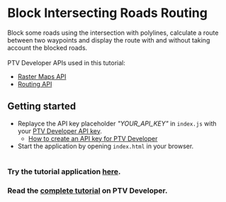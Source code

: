 # Block Intersecting Roads Routing
Block some roads using the intersection with polylines, calculate a route between two waypoints and display the route with and without taking account the blocked roads.</br>
</br>
PTV Developer APIs used in this tutorial:
- <a href="https://developer.myptv.com/Documentation/Raster%20Maps%20API/QuickStart.htm" target="_blank">Raster Maps API</a>
- <a href="https://developer.myptv.com/Documentation/Routing%20API/QuickStart.htm" target="_blank">Routing API</a>

## Getting started
- Replayce the API key placeholder *"YOUR_API_KEY"* in `index.js` with your <a href="https://myptv.com/developer" target="_blank">PTV Developer API key</a>.
  - <a href="https://developer.myptv.com/Tutorials.htm" target="_blank">How to create an API key for PTV Developer</a>
- Start the application by opening `index.html` in your browser.
#
### Try the tutorial application <a href="https://developer-applications.myptv.com/Tutorials/Routing/Block-Intersection-Roads/index.html" target="_blank">here</a>.
### Read the <a href="https://developer.myptv.com/Tutorials/Routing/Block%20Intersection%20Roads/Block%20Intersection%20Roads.htm" target="_blank">complete tutorial</a> on PTV Developer.
